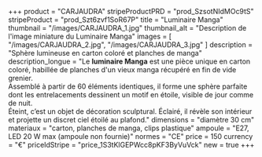 +++
product = "CARJAUDRA"
stripeProductPRD = "prod_SzsotNIdMOc9tS"
stripeProduct = "prod_Szt6zvf1SoR67P"
title = "Luminaire Manga"
thumbnail = "/images/CARJAUDRA_1.jpg"
thumbnail_alt = "Description de l'image miniature du Luminaire Manga"
images = [
  "/images/CARJAUDRA_2.jpg",
  "/images/CARJAUDRA_3.jpg"
]
description = "Sphère lumineuse en carton coloré et planches de manga"
description_longue = "Le <b>luminaire Manga</b> est une pièce unique en carton coloré, habillée de planches d'un vieux manga récupéré en fin de vide grenier.<br>Assemblé à partir de 60 éléments identiques, il forme une sphère parfaite dont les entrelacements dessinent un motif en étoile, visible de jour comme de nuit.<br>Éteint, c’est un objet de décoration sculptural. Éclairé, il révèle son intérieur et projette un discret ciel étoilé au plafond."
dimensions = "diamètre 30 cm"
materiaux = "carton, planches de manga, clips plastique"
ampoule = "E27, LED 20 W max (ampoule non fournie)"
normes = "CE"
price = 150
currency = "€"
priceIdStripe = "price_1S3tKlGEPWcc8pKF3ByVuVck"
new = true
+++